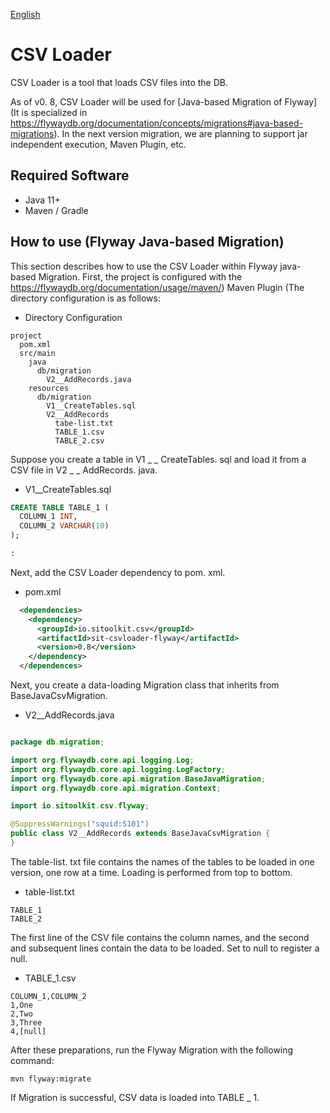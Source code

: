 [English](README.md)

# CSV Loader

CSV Loader is a tool that loads CSV files into the DB.

As of v0. 8, CSV Loader will be used for [Java-based Migration of Flyway] (It is specialized in https://flywaydb.org/documentation/concepts/migrations#java-based-migrations). In the next version migration, we are planning to support jar independent execution, Maven Plugin, etc.



## Required Software

- Java 11+
- Maven / Gradle

## How to use (Flyway Java-based Migration)

This section describes how to use the CSV Loader within Flyway java-based Migration.
First, the project is configured with the https://flywaydb.org/documentation/usage/maven/) Maven Plugin (The directory configuration is as follows:

- Directory Configuration

```
project
  pom.xml
  src/main
    java
      db/migration
        V2__AddRecords.java
    resources
      db/migration
        V1__CreateTables.sql
        V2__AddRecords
          tabe-list.txt
          TABLE_1.csv
          TABLE_2.csv
```


Suppose you create a table in V1 _ _ CreateTables. sql and load it from a CSV file in V2 _ _ AddRecords. java.

- V1__CreateTables.sql

```sql
CREATE TABLE TABLE_1 (
  COLUMN_1 INT,
  COLUMN_2 VARCHAR(10)
);

:
```



Next, add the CSV Loader dependency to pom. xml.

- pom.xml

```xml
  <dependencies>
    <dependency>
      <groupId>io.sitoolkit.csv</groupId>
      <artifactId>sit-csvloader-flyway</artifactId>
      <version>0.8</version>
    </dependency>
  </dependences>
```


Next, you create a data-loading Migration class that inherits from BaseJavaCsvMigration.

- V2__AddRecords.java

```java

package db.migration;

import org.flywaydb.core.api.logging.Log;
import org.flywaydb.core.api.logging.LogFactory;
import org.flywaydb.core.api.migration.BaseJavaMigration;
import org.flywaydb.core.api.migration.Context;

import io.sitoolkit.csv.flyway;

@SuppressWarnings("squid:S101")
public class V2__AddRecords extends BaseJavaCsvMigration {  
}
```

The table-list. txt file contains the names of the tables to be loaded in one version, one row at a time. Loading is performed from top to bottom.

- table-list.txt

```
TABLE_1
TABLE_2
```


The first line of the CSV file contains the column names, and the second and subsequent lines contain the data to be loaded.
Set to null to register a null.

- TABLE_1.csv

```csv
COLUMN_1,COLUMN_2
1,One
2,Two
3,Three
4,[null]
```


After these preparations, run the Flyway Migration with the following command:

```
mvn flyway:migrate
```


If Migration is successful, CSV data is loaded into TABLE _ 1.